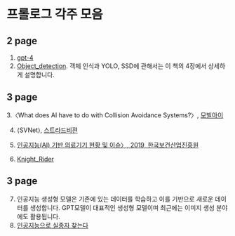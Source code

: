 # 프롤로그 각주 모음
## 2 page
  1. [gpt-4](https://openai.com/product/gpt-4)
  2. [Object_detection](https://en.wikipedia.org/wiki/Object_detection). 객체 인식과 YOLO, SSD에 관해서는 이 책의 4장에서 상세하게 설명합니다.

## 3 page
  3.〈What does AI have to do with Collision Avoidance Systems?〉, [모빌아이](https://www.mobileye.com/us/fleets/blog/collision-avoidance-and-ai/)

  4. ⟨SVNet⟩, [스트라드비젼](https://stradvision.com/sv/technology)

  5. [인공지능(AI) 기반 의료기기 현황 및 이슈〉, 2019, 한국보건산업진흥원](https://bit.ly/3sBaFUx)
  6. [Knight_Rider](https://en.wikipedia.org/wiki/Knight_Rider_(1982_TV_series))

## 3 page
  7. 인공지능 생성형 모델은 기존에 있는 데이터를 학습하고 이를 기반으로 새로운 데이터를 생성합니다. GPT모델이 대표적인 생성형 모델이며 최근에는 이미지 생성 분야에도 활용됩니다.
  8. [인공지능으로 실종자 찾는다](https://www.denews.co.kr/news/articleView.html?idxno=24908)



